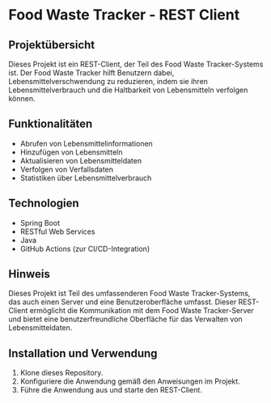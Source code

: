 # Food Waste Tracker - REST Client

## Projektübersicht

Dieses Projekt ist ein REST-Client, der Teil des Food Waste Tracker-Systems ist. Der Food Waste Tracker hilft Benutzern dabei, Lebensmittelverschwendung zu reduzieren, indem sie ihren Lebensmittelverbrauch und die Haltbarkeit von Lebensmitteln verfolgen können.

## Funktionalitäten

- Abrufen von Lebensmittelinformationen
- Hinzufügen von Lebensmitteln
- Aktualisieren von Lebensmitteldaten
- Verfolgen von Verfallsdaten
- Statistiken über Lebensmittelverbrauch

## Technologien

- Spring Boot
- RESTful Web Services
- Java
- GitHub Actions (zur CI/CD-Integration)

## Hinweis

Dieses Projekt ist Teil des umfassenderen Food Waste Tracker-Systems, das auch einen Server und eine Benutzeroberfläche umfasst. Dieser REST-Client ermöglicht die Kommunikation mit dem Food Waste Tracker-Server und bietet eine benutzerfreundliche Oberfläche für das Verwalten von Lebensmitteldaten.

## Installation und Verwendung

1. Klone dieses Repository.
2. Konfiguriere die Anwendung gemäß den Anweisungen im Projekt.
3. Führe die Anwendung aus und starte den REST-Client.


